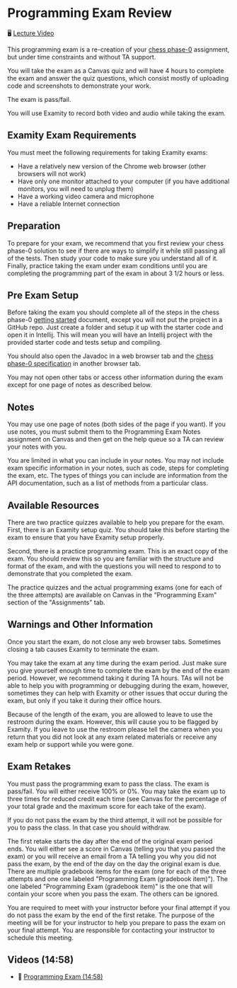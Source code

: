 # Programming Exam Review

🖥️ [Lecture Video](#videos)

This programming exam is a re-creation of your [chess phase-0](https://github.com/softwareconstruction240/softwareconstruction/blob/main/chess/0-chess-moves/chess-moves.md) assignment, but under time constraints and without TA support.

You will take the exam as a Canvas quiz and will have 4 hours to complete the exam and answer the quiz questions, which consist mostly of uploading code and screenshots to demonstrate your work.

The exam is pass/fail.

You will use Examity to record both video and audio while taking the exam.

## Examity Exam Requirements
You must meet the following requirements for taking Examity exams:

- Have a relatively new version of the Chrome web browser (other browsers will not work)
- Have only one monitor attached to your computer (if you have additional monitors, you will need to unplug them)
- Have a working video camera and microphone
- Have a reliable Internet connection

## Preparation
To prepare for your exam, we recommend that you first review your chess phase-0 solution to see if there are ways to simplify it while still passing all of the tests. Then study your code to make sure you understand all of it. Finally, practice taking the exam under exam conditions until you are completing the programming part of the exam in about 3 1/2 hours or less.

## Pre Exam Setup
Before taking the exam you should complete all of the steps in the chess phase-0 [getting started](https://github.com/softwareconstruction240/softwareconstruction/blob/main/chess/0-chess-moves/getting-started.md) document, except you will not put the project in a GitHub repo. Just create a folder and setup it up with the starter code and open it in Intellij. This will mean you will have an Intellij project with the provided starter code and tests setup and compiling.

You should also open the Javadoc in a web browser tab and the [chess phase-0 specification](https://github.com/softwareconstruction240/softwareconstruction/blob/main/chess/0-chess-moves/chess-moves.md) in another browser tab.

You may not open other tabs or access other information during the exam except for one page of notes as described below.

## Notes
You may use one page of notes (both sides of the page if you want). If you use notes, you must submit them to the Programming Exam Notes assignment on Canvas and then get on the help queue so a TA can review your notes with you.

You are limited in what you can include in your notes. You may not include exam specific information in your notes, such as code, steps for completing the exam, etc. The types of things you can include are information from the API documentation, such as a list of methods from a particular class.

## Available Resources
There are two practice quizzes available to help you prepare for the exam. First, there is an Examity setup quiz. You should take this before starting the exam to ensure that you have Examity setup properly.

Second, there is a practice programming exam. This is an exact copy of the exam. You should review this so you are familiar with the structure and format of the exam, and with the questions you will need to respond to to demonstrate that you completed the exam.

The practice quizzes and the actual programming exams (one for each of the three attempts) are available on Canvas in the "Programming Exam" section of the "Assignments" tab.

## Warnings and Other Information
Once you start the exam, do not close any web browser tabs. Sometimes closing a tab causes Examity to terminate the exam.

You may take the exam at any time during the exam period. Just make sure you give yourself enough time to complete the exam by the end of the exam period. However, we recommend taking it during TA hours. TAs will not be able to help you with programming or debugging during the exam, however, sometimes they can help with Examity or other issues that occur during the exam, but only if you take it during their office hours.

Because of the length of the exam, you are allowed to leave to use the restroom during the exam. However, this will cause you to be flagged by Examity. If you leave to use the restroom please tell the camera when you return that you did not look at any exam related materials or receive any exam help or support while you were gone.

## Exam Retakes
You must pass the programming exam to pass the class. The exam is pass/fail. You will either receive 100% or 0%. You may take the exam up to three times for reduced credit each time (see Canvas for the percentage of your total grade and the maximum score for each take of the exam).

If you do not pass the exam by the third attempt, it will not be possible for you to pass the class. In that case you should withdraw.

The first retake starts the day after the end of the original exam period ends. You will either see a score in Canvas (telling you that you passed the exam) or you will receive an email from a TA telling you why you did not pass the exam, by the end of the day on the day the original exam is due. There are multiple gradebook items for the exam (one for each of the three attempts and one one labeled "Programming Exam (gradebook item)"). The one labeled "Programming Exam (gradebook item)" is the one that will contain your score when you pass the exam. The others can be ignored.

You are required to meet with your instructor before your final attempt if you do not pass the exam by the end of the first retake. The purpose of the meeting will be for your instructor to help you prepare to pass the exam on your final attempt. You are responsible for contacting your instructor to schedule this meeting.


## <a name="videos"></a>Videos (14:58)
- 🎥 [Programming Exam (14:58)](https://byu.hosted.panopto.com/Panopto/Pages/Viewer.aspx?id=e84e0cd3-0bf7-43b9-9578-b19c012838b1&start=0)
